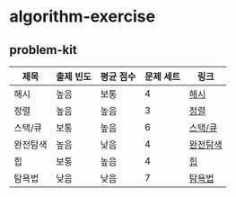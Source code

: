 # algorithm-exercise

## problem-kit

제목 | 출제 빈도 | 평균 점수 | 문제 세트 | 링크
--- | --- | --- | --- | ---
해시 | 높음 | 보통 | 4 | [해시](https://github.com/well-well-study/jobata-algorithm/tree/master/problem-kit/hash)
정렬 | 높음 | 높음 | 3 | [정렬](https://github.com/well-well-study/jobata-algorithm/tree/master/problem-kit/sort)
스택/큐 | 보통 | 높음 | 6 | [스택/큐](https://github.com/well-well-study/jobata-algorithm/tree/master/problem-kit/stack-queue)
완전탐색 | 높음 | 낮음 | 4 | [완전탐색](https://github.com/well-well-study/jobata-algorithm/tree/master/problem-kit/exhaustive-search)
힙 | 보통 | 높음 | 4 | [힙](https://github.com/well-well-study/jobata-algorithm/tree/master/problem-kit/heap)
탐욕법 | 낮음 | 낮음 | 7 | [탐욕법](https://github.com/well-well-study/jobata-algorithm/tree/master/problem-kit/greedy)
